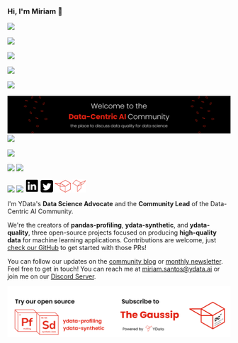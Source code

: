### Hi, I'm Miriam 👋
<!--[![](https://img.shields.io/badge/Medium-12100E?style=for-the-badge&logo=medium&logoColor=white)](https://medium.com/username)-->
<!-- LinkedIn-->
[![](https://img.shields.io/badge/linkedin-%230077B5.svg?style=for-the-badge&logo=linkedin)](https://www.linkedin.com/in/miriamseoanesantos/)
<!-- Twitter-->
[![](https://img.shields.io/badge/Twitter-1DA1F2?style=for-the-badge&logo=twitter&logoColor=white)](https://twitter.com/miriamspsantos)
<!-- ResearchGate-->
[![](https://img.shields.io/badge/ResearchGate-00CCBB.svg?&style=for-the-badge&logo=ResearchGate&logoColor=white)](https://www.researchgate.net/profile/Miriam-Santos-7)
<!-- Google Scholar-->
[![](https://img.shields.io/static/v1?style=for-the-badge&message=Google+Scholar&color=4285F4&logo=Google+Scholar&logoColor=FFFFFF&label=)](https://scholar.google.com/citations?user=isaI6u8AAAAJ&hl=en)
<!-- ORCID-->
[![](https://img.shields.io/badge/-ORCID-A6CE39?logo=orcid&logoColor=white&style=for-the-badge)](https://orcid.org/0000-0002-5912-963X)


![banner_dcai](img/banner-dcai.png)
[![](https://img.shields.io/badge/Discord-7289DA?style=for-the-badge&logo=discord&logoColor=white)](https://discord.gg/mw7xjJ7b7s)
<!-- Youtube-->
[![](https://img.shields.io/badge/YouTube-FF0000?style=for-the-badge&logo=youtube&logoColor=white)](https://www.youtube.com/channel/UC9kgR_2mkvnve73mTtAR6Jg)
<!-- YData Profiling-->
[![](https://img.shields.io/badge/ydata%20profiling-%23121011.svg?style=for-the-badge&logo=github&logoColor=white)](https://github.com/ydataai/pandas-profiling)
![](https://img.shields.io/github/stars/ydataai/pandas-profiling?color=black&style=for-the-badge&label=★)
<!-- YData Synthetic-->
[![](https://img.shields.io/badge/ydata%20synthetic-%23121011.svg?style=for-the-badge&logo=github&logoColor=white)](https://github.com/ydataai/ydata-synthetic)
![](https://img.shields.io/github/stars/ydataai/ydata-synthetic?color=black&style=for-the-badge&label=★)
<a href="https://www.linkedin.com/company/75424487/admin/"><img height="31" src="img/linkedin_squared.png"/></a>
<a href="https://twitter.com/YData_ai"><img height="28" src="img/twitter_squared.png"/></a>
<a href="https://datacentricai.community"><img height="28" src="img/dcai.png"/></a>
<a href="https://ydata.ai"><img height="30" src="img/ydata.png"/></a>
<!-- 
[![](https://img.shields.io/badge/Python-3776AB?style=for-the-badge&logo=python&logoColor=white)]()
[![](https://img.shields.io/badge/Notion-000000?style=for-the-badge&logo=notion&logoColor=white)]() -->

I'm YData's **Data Science Advocate** and the **Community Lead** of the Data-Centric AI Community.

We're the creators of **pandas-profiling**, **ydata-synthetic**, and **ydata-quality**, three open-source projects focused on producing **high-quality data** for machine learning applications. Contributions are welcome, just [check our GitHub](https://github.com/ydataai) to get started with those PRs!

You can follow our updates on the [community blog](https://datacentricai.community) or [monthly newsletter](https://datacentricai.community/#newsletter). Feel free to get in touch! You can reach me at miriam.santos@ydata.ai or join me on our [Discord Server](https://discord.gg/mw7xjJ7b7s).


![footer:dcai](img/footer-dcai.png)